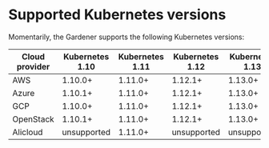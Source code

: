# Supported Kubernetes versions

Momentarily, the Gardener supports the following Kubernetes versions:

| Cloud provider | Kubernetes 1.10 | Kubernetes 1.11 | Kubernetes 1.12 | Kubernetes 1.13 |
| -------------- | --------------- | --------------- | --------------- | --------------- |
| AWS            | 1.10.0+         | 1.11.0+         | 1.12.1+         | 1.13.0+         |
| Azure          | 1.10.1+         | 1.11.0+         | 1.12.1+         | 1.13.0+         |
| GCP            | 1.10.0+         | 1.11.0+         | 1.12.1+         | 1.13.0+         |
| OpenStack      | 1.10.1+         | 1.11.0+         | 1.12.1+         | 1.13.0+         |
| Alicloud       | unsupported     | 1.11.0+         | unsupported     | unsupported     |

